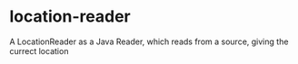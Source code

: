 # location-reader
A LocationReader as a Java Reader, which reads from a source, giving the currect location

